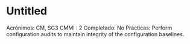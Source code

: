 # Untitled

Acrónimos: CM, SG3
CMMI : 2
Completado: No
Prácticas: Perform configuration audits to maintain integrity of the configuration baselines.